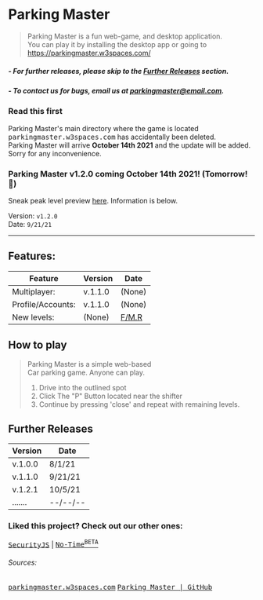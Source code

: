 # Parking Master
> Parking Master is a fun web-game, and desktop application.<br>
> You can play it by installing the desktop app or going to<br>
> https://parkingmaster.w3spaces.com/
##### - For further releases, please skip to the <a href="#further-releases">Further Releases</a> section.
##### - To contact us for bugs, email us at <a href="mailto:parkingmaster@email.com">parkingmaster@email.com</a>.
### Read this first
Parking Master's main directory where the game is located <kbd>parkingmaster.w3spaces.com</kbd> has accidentally been deleted.<br>
Parking Master will arrive **October 14th 2021** and the update will be added. Sorry for any inconvenience.
<!--## Parking Master desktop app released!
An all-new parking master desktop application.<br>
You can follow instructions below to install it.<br>
## ➖ Installing it
&#707; Windows 10 via <a href='https://www.npmjs.com/'>NPM:</a>
```
$ npm install Parking-Master
```
## ➖ Launch the application
```
$ cd Parking-Master
$ npm start
```-->
### Parking Master v1.2.0 coming October 14th 2021! (Tomorrow! 🎉)
Sneak peak level preview [here](https://parking-master.github.io/Parking-Master/dist/preview.htm). Information is below.

Version: `v1.2.0`<br>
Date: `9/21/21`<hr>


## Features:
| Feature | Version | Date |
| --------------| ------------- | ------------- |
| Multiplayer:  | v.1.1.0 | (None) |
| Profile/Accounts:  | v.1.1.0 | (None) |
| New levels:  | (None) | [F/M.R](learn-more.html#fmr-1) |

## How to play
> Parking Master is a simple web-based<br>
> Car parking game. Anyone can play.
> 
> 1. Drive into the outlined spot
> 2. Click The "P" Button located near the shifter
> 3. Continue by pressing 'close' and repeat with remaining levels.

## Further Releases
| Version | Date |
| ------- | ---- |
| v.1.0.0 | 8/1/21 |
| v.1.1.0 | 9/21/21 |
| v.1.2.1 | 10/5/21 |
| ....... | --/--/-- |<hr>

### Liked this project? Check out our other ones:<br>
<kbd><a href="https://github.com/Parking-Master/Security.js">SecurityJS</a></kbd> | <kbd><a href="https://github.com/Parking-Master/No-Time">No-Time<sup>BETA</sup></a></kbd><br>
###### Sources:
<kbd><a href='https://parkingmaster.w3spaces.com/'>parkingmaster.w3spaces.com</a></kbd> <kbd><a href='index.html'>Parking Master | GitHub</a></kbd>
